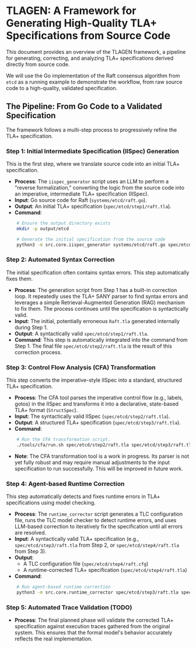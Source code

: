 # TLAGEN: A Framework for Generating High-Quality TLA+ Specifications from Source Code

This document provides an overview of the TLAGEN framework, a pipeline for generating, correcting, and analyzing TLA+ specifications derived directly from source code.

We will use the Go implementation of the Raft consensus algorithm from `etcd` as a running example to demonstrate the workflow, from raw source code to a high-quality, validated specification.

## The Pipeline: From Go Code to a Validated Specification

The framework follows a multi-step process to progressively refine the TLA+ specification.

### Step 1: Initial Intermediate Specification (IISpec) Generation

This is the first step, where we translate source code into an initial TLA+ specification.

*   **Process**: The `iispec_generator` script uses an LLM to perform a "reverse formalization," converting the logic from the source code into an imperative, intermediate TLA+ specification (IISpec).
*   **Input**: Go source code for Raft (`systems/etcd/raft.go`).
*   **Output**: An initial TLA+ specification (`spec/etcd/step1/raft.tla`).
*   **Command**:
```bash
    # Ensure the output directory exists
    mkdir -p output/etcd

    # Generate the initial specification from the source code
    python3 -m src.core.iispec_generator systems/etcd/raft.go spec/etcd/step1/ --mode draft-based
```

### Step 2: Automated Syntax Correction

The initial specification often contains syntax errors. This step automatically fixes them.

*   **Process**: The generation script from Step 1 has a built-in correction loop. It repeatedly uses the TLA+ SANY parser to find syntax errors and leverages a simple Retrieval-Augmented Generation (RAG) mechanism to fix them. The process continues until the specification is syntactically valid.
*   **Input**: The initial, potentially erroneous `Raft.tla` generated internally during Step 1.
*   **Output**: A syntactically valid `spec/etcd/step1/raft.tla`.
*   **Command**: This step is automatically integrated into the command from Step 1. The final file `spec/etcd/step2/raft.tla` is the result of this correction process.

### Step 3: Control Flow Analysis (CFA) Transformation

This step converts the imperative-style IISpec into a standard, structured TLA+ specification.

*   **Process**: The CFA tool parses the imperative control flow (e.g., labels, gotos) in the IISpec and transforms it into a declarative, state-based TLA+ format (`StructSpec`).
*   **Input**: The syntactically valid IISpec (`spec/etcd/step2/raft.tla`).
*   **Output**: A structured TLA+ specification (`spec/etcd/step3/raft.tla`).
*   **Command**:
```bash
    # Run the CFA transformation script.
    ./tools/cfa/run.sh spec/etcd/step2/raft.tla spec/etcd/step3/raft.tla
```
*   **Note**: The CFA transformation tool is a work in progress. Its parser is not yet fully robust and may require manual adjustments to the input specification to run successfully. This will be improved in future work.

### Step 4: Agent-based Runtime Correction

This step automatically detects and fixes runtime errors in TLA+ specifications using model checking.

*   **Process**: The `runtime_corrector` script generates a TLC configuration file, runs the TLC model checker to detect runtime errors, and uses LLM-based correction to iteratively fix the specification until all errors are resolved.
*   **Input**: A syntactically valid TLA+ specification (e.g., `spec/etcd/step3/raft.tla` from Step 2, or `spec/etcd/step4/raft.tla` from Step 3).
*   **Output**: 
    - A TLC configuration file (`spec/etcd/step4/raft.cfg`)
    - A runtime-corrected TLA+ specification (`spec/etcd/step4/raft.tla`)
*   **Command**:
```bash
    # Run agent-based runtime correction
    python3 -m src.core.runtime_corrector spec/etcd/step3/raft.tla spec/etcd/step4/
```

### Step 5: Automated Trace Validation (TODO)

*   **Process**: The final planned phase will validate the corrected TLA+ specification against execution traces gathered from the original system. This ensures that the formal model's behavior accurately reflects the real implementation.
